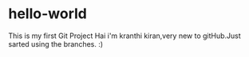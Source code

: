 # hello-world
This is my first Git Project 
Hai i'm kranthi kiran,very new to gitHub.Just sarted using the branches. :)
